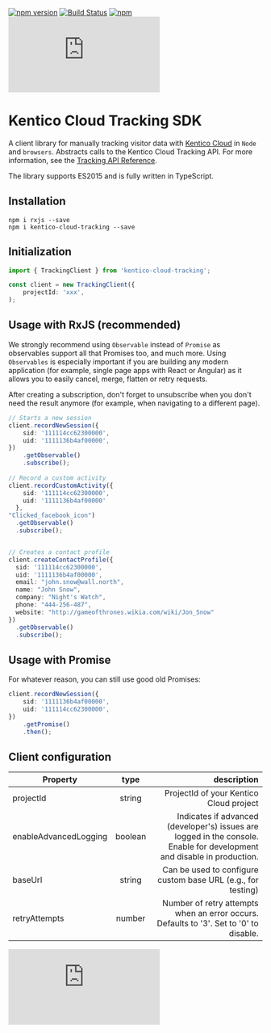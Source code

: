[![npm version](https://badge.fury.io/js/kentico-cloud-tracking.svg)](https://www.npmjs.com/package/kentico-cloud-tracking)
[![Build Status](https://api.travis-ci.org/Enngage/kentico-cloud-js.svg?branch=master)](https://travis-ci.org/Enngage/kentico-cloud-tracking)
[![npm](https://img.shields.io/npm/dt/kentico-cloud-tracking.svg)](https://www.npmjs.com/package/kentico-cloud-tracking)
![Gzip browser bundle](http://img.badgesize.io/https://unpkg.com/kentico-cloud-tracking@latest/_bundles/kentico-cloud-tracking-sdk.umd.min.js?compression=gzip)

# Kentico Cloud Tracking SDK


A client library for manually tracking visitor data with [Kentico Cloud](https://kenticocloud.com/) in `Node` and `browsers`. Abstracts calls to the Kentico Cloud Tracking API. For more information, see the [Tracking API Reference](https://developer.kenticocloud.com/v1/reference#tracking-api).

The library supports ES2015 and is fully written in TypeScript.

## Installation

```
npm i rxjs --save
npm i kentico-cloud-tracking --save
```

## Initialization

```typescript
import { TrackingClient } from 'kentico-cloud-tracking';

const client = new TrackingClient({
    projectId: 'xxx',
);
```

## Usage with RxJS (recommended)

We strongly recommend using `Observable` instead of `Promise` as observables support all that Promises too, and much more. Using `Observables` is especially important if you are building any modern application (for example, single page apps with React or Angular) as it allows you to easily cancel, merge, flatten or retry requests.  

After creating a subscription, don't forget to unsubscribe when you don't need the result anymore (for example, when navigating to a different page).

```typescript
// Starts a new session
client.recordNewSession({
    sid: '111114cc62300000',
    uid: '1111136b4af00000',
})
    .getObservable()
    .subscribe();
    
// Record a custom activity
client.recordCustomActivity({
    sid: '111114cc62300000',
    uid: '1111136b4af00000'
  }, 
"Clicked_facebook_icon")
  .getObservable()
  .subscribe();


// Creates a contact profile
client.createContactProfile({
  sid: '111114cc62300000',
  uid: '1111136b4af00000',
  email: "john.snow@wall.north",
  name: "John Snow",
  company: "Night's Watch",
  phone: "444-256-487",
  website: "http://gameofthrones.wikia.com/wiki/Jon_Snow"
})
  .getObservable()
  .subscribe();
```

## Usage with Promise

For whatever reason, you can still use good old Promises:

```typescript
client.recordNewSession({
    sid: '1111136b4af00000',
    uid: '111114cc62300000',
})
    .getPromise()
    .then();
```

## Client configuration

| Property        | type| description|
| ------------- |:-------------:| -----:|
| projectId      | string | ProjectId of your Kentico Cloud project|
| enableAdvancedLogging| boolean | Indicates if advanced (developer's) issues are logged in the console. Enable for development and disable in production.|
| baseUrl| string| Can be used to configure custom base URL (e.g., for testing) |
| retryAttempts| number | Number of retry attempts when an error occurs. Defaults to '3'. Set to '0' to disable. |

![Analytics](https://kentico-ga-beacon.azurewebsites.net/api/UA-69014260-4/Enngage/kentico-cloud-js/master/packages/tracking/README.md?pixel)
